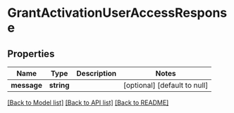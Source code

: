 # GrantActivationUserAccessResponse

## Properties
Name | Type | Description | Notes
------------ | ------------- | ------------- | -------------
**message** | **string** |  | [optional] [default to null]

[[Back to Model list]](../README.md#documentation-for-models) [[Back to API list]](../README.md#documentation-for-api-endpoints) [[Back to README]](../README.md)


